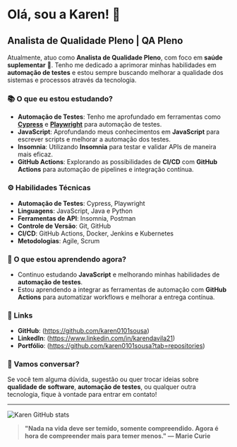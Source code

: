 # Olá, sou a Karen! 👋

## Analista de Qualidade Pleno | QA Pleno 

Atualmente, atuo como **Analista de Qualidade Pleno**, com foco em **saúde suplementar** 🏥. 
Tenho me dedicado a aprimorar minhas habilidades em **automação de testes** e estou sempre buscando melhorar a qualidade dos sistemas e processos através da tecnologia.

### 📚 O que eu estou estudando?

- **Automação de Testes**: Tenho me aprofundado em ferramentas como **[Cypress](https://www.cypress.io/)** e **[Playwright](https://playwright.dev/)** para automação de testes.
- **JavaScript**: Aprofundando meus conhecimentos em **JavaScript** para escrever scripts e melhorar a automação dos testes.
- **Insomnia**: Utilizando **Insomnia** para testar e validar APIs de maneira mais eficaz.
- **GitHub Actions**: Explorando as possibilidades de **CI/CD** com **GitHub Actions** para automação de pipelines e integração contínua.

### ⚙️ Habilidades Técnicas

- **Automação de Testes**: Cypress, Playwright
- **Linguagens**: JavaScript, Java e Python
- **Ferramentas de API**: Insomnia, Postman
- **Controle de Versão**: Git, GitHub
- **CI/CD**: GitHub Actions, Docker, Jenkins e Kubernetes
- **Metodologias**: Agile, Scrum

### 🌱 O que estou aprendendo agora?

- Continuo estudando **JavaScript** e melhorando minhas habilidades de **automação de testes**.
- Estou aprendendo a integrar as ferramentas de automação com **GitHub Actions** para automatizar workflows e melhorar a entrega contínua.

### 🔗 Links

- **GitHub**: (https://github.com/karen0101sousa)
- **LinkedIn**: (https://www.linkedin.com/in/karendavila21)
- **Portfólio**: (https://github.com/karen0101sousa?tab=repositories)

### 💬 Vamos conversar?

Se você tem alguma dúvida, sugestão ou quer trocar ideias sobre **qualidade de software**, **automação de testes**, ou qualquer outra tecnologia, fique à vontade para entrar em contato!

---
![Karen GitHub stats](https://github-readme-stats.vercel.app/api?username=karen0101sousa&show_icons=true&theme=dark)

> **"Nada na vida deve ser temido, somente compreendido. Agora é hora de compreender mais para temer menos." — Marie Curie**
